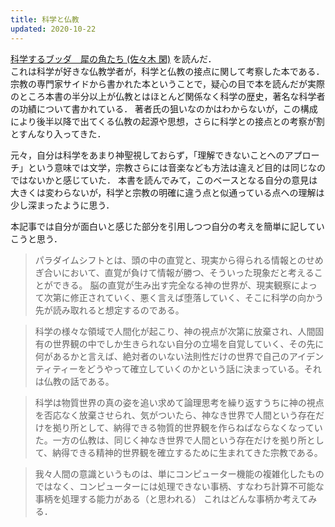 ```yaml
---
title: 科学と仏教
updated: 2020-10-22
---
```


[科学するブッダ　犀の角たち (佐々木 閑)](https://www.amazon.co.jp/dp/B00GJFCW3I/) を読んだ．  
これは科学が好きな仏教学者が，科学と仏教の接点に関して考察した本である．
宗教の専門家サイドから書かれた本ということで，疑心の目で本を読んだが実際のところ本書の半分以上が仏教とはほとんど関係なく科学の歴史，著名な科学者の功績について書かれている．
著者氏の狙いなのかはわからないが，この構成により後半以降で出てくる仏教の起源や思想，さらに科学との接点との考察が割とすんなり入ってきた．

元々，自分は科学をあまり神聖視しておらず，「理解できないことへのアプローチ」という意味では文学，宗教さらには音楽なども方法は違えど目的は同じなのではないかと感じていた．
本書を読んでみて，このベースとなる自分の意見は大きくは変わらないが，科学と宗教の明確に違う点と似通っている点への理解は少し深まったように思う．

本記事では自分が面白いと感じた部分を引用しつつ自分の考えを簡単に記していこうと思う．

<!-- 人間化とは -->
> パラダイムシフトとは、頭の中の直覚と、現実から得られる情報とのせめぎ合いにおいて、直覚が負けて情報が勝つ、そういった現象だと考えることができる。
> 脳の直覚が生み出す完全なる神の世界が、現実観察によって次第に修正されていく、悪く言えば堕落していく、そこに科学の向かう先が読み取れると想定するのである。



<!-- 科学と仏教の接点 -->
> 科学の様々な領域で人間化が起こり、神の視点が次第に放棄され、人間固有の世界観の中でしか生きられない自分の立場を自覚していく、その先に何があるかと言えば、絶対者のいない法則性だけの世界で自己のアイデンティティーをどうやって確立していくのかという話に決まっている。それは仏教の話である。

> 科学は物質世界の真の姿を追い求めて論理思考を繰り返すうちに神の視点を否応なく放棄させられ、気がついたら、神なき世界で人間という存在だけを拠り所として、納得できる物質的世界観を作らねばならなくなっていた。一方の仏教は、同じく神なき世界で人間という存在だけを拠り所として、納得できる精神的世界観を確立するために生まれてきた宗教である。



<!-- 脳にはできて計算機にできない処理とは？ -->
> 我々人間の意識というものは、単にコンピューター機能の複雑化したものではなく、コンピューターには処理できない事柄、すなわち計算不可能な事柄を処理する能力がある（と思われる）
これはどんな事柄か考えてみる．
